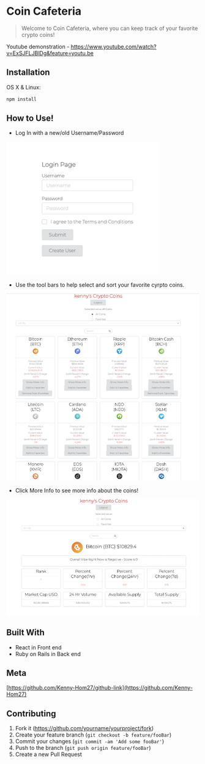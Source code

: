 # Coin Cafeteria
>Welcome to Coin Cafeteria, where you can keep track of your favorite crypto coins!

Youtube demonstration - https://www.youtube.com/watch?v=ExSJFLJBlDg&feature=youtu.be

## Installation

OS X & Linux:

```sh
npm install
```

## How to Use!

- Log In with a new/old Username/Password

![login-image][login-image]

- Use the tool bars to help select and sort your favorite cyrpto coins.

![mainscreen-image][mainscreen-image]

- Click More Info to see more info about the coins!

![moreinfo-image][moreinfo-image]


## Built With

- React in Front end
- Ruby on Rails in Back end

## Meta

[https://github.com/Kenny-Hom27/github-link](https://github.com/Kenny-Hom27)

## Contributing

1. Fork it (<https://github.com/yourname/yourproject/fork>)
2. Create your feature branch (`git checkout -b feature/fooBar`)
3. Commit your changes (`git commit -am 'Add some fooBar'`)
4. Push to the branch (`git push origin feature/fooBar`)
5. Create a new Pull Request

<!-- Markdown link & img dfn's -->
[login-image]: ./screenshots/login.png
[mainscreen-image]: ./screenshots/mainscreen.png
[moreinfo-image]: ./screenshots/moreinfo.png
